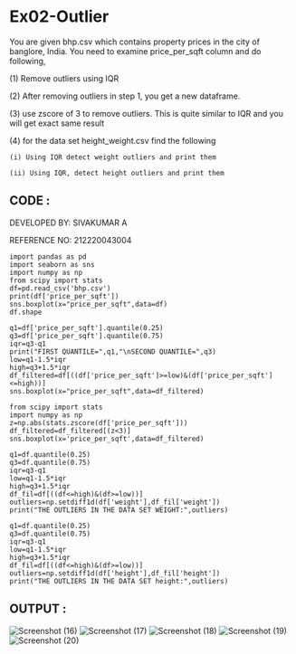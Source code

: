  # Ex02-Outlier

You are given bhp.csv which contains property prices in the city of banglore, India. You need to examine price_per_sqft column and do following,

(1) Remove outliers using IQR 

(2) After removing outliers in step 1, you get a new dataframe.

(3) use zscore of 3 to remove outliers. This is quite similar to IQR and you will get exact same result

(4) for the data set height_weight.csv find the following

    (i) Using IQR detect weight outliers and print them

    (ii) Using IQR, detect height outliers and print them


## CODE :

DEVELOPED BY: SIVAKUMAR A

REFERENCE NO: 212220043004
```
import pandas as pd
import seaborn as sns
import numpy as np
from scipy import stats
df=pd.read_csv('bhp.csv')
print(df['price_per_sqft'])
sns.boxplot(x="price_per_sqft",data=df)
df.shape
```

```
q1=df['price_per_sqft'].quantile(0.25)
q3=df['price_per_sqft'].quantile(0.75)
iqr=q3-q1
print("FIRST QUANTILE=",q1,"\nSECOND QUANTILE=",q3)
low=q1-1.5*iqr
high=q3+1.5*iqr
df_filtered=df[((df['price_per_sqft']>=low)&(df['price_per_sqft']<=high))]
sns.boxplot(x="price_per_sqft",data=df_filtered)
```

```
from scipy import stats
import numpy as np
z=np.abs(stats.zscore(df['price_per_sqft']))
df_filtered=df_filtered[(z<3)]
sns.boxplot(x='price_per_sqft',data=df_filtered)
```

```
q1=df.quantile(0.25)
q3=df.quantile(0.75)
iqr=q3-q1
low=q1-1.5*iqr
high=q3+1.5*iqr
df_fil=df[((df<=high)&(df>=low))]
outliers=np.setdiff1d(df['weight'],df_fil['weight'])
print("THE OUTLIERS IN THE DATA SET WEIGHT:",outliers)
```

```
q1=df.quantile(0.25)
q3=df.quantile(0.75)
iqr=q3-q1
low=q1-1.5*iqr
high=q3+1.5*iqr
df_fil=df[((df<=high)&(df>=low))]
outliers=np.setdiff1d(df['height'],df_fil['height'])
print("THE OUTLIERS IN THE DATA SET height:",outliers)
```
## OUTPUT :

![Screenshot (16)](https://user-images.githubusercontent.com/119560261/227783342-d25b5b69-26e5-4e7e-a0f1-bba37886cf19.png)
![Screenshot (17)](https://user-images.githubusercontent.com/119560261/227783357-8429d78f-6d61-4a39-8009-27568154f221.png)
![Screenshot (18)](https://user-images.githubusercontent.com/119560261/227783366-e89e32c6-1579-4bc9-80c3-516bc1818f99.png)
![Screenshot (19)](https://user-images.githubusercontent.com/119560261/227783375-fe03a415-e5a0-4136-9631-cd6441ab427c.png)
![Screenshot (20)](https://user-images.githubusercontent.com/119560261/227783381-6dca7e49-c026-4617-b760-98300d88d2d9.png)
